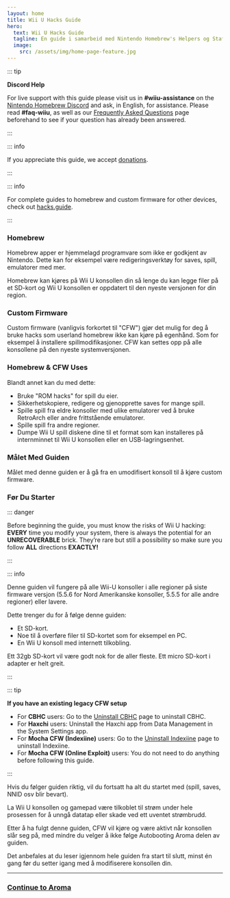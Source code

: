 ```yaml
---
layout: home
title: Wii U Hacks Guide
hero:
  text: Wii U Hacks Guide
  tagline: En guide i samarbeid med Nintendo Homebrew's Helpers og Staff, fra urørt konsoll til Aroma Custom Firmware.
  image:
    src: /assets/img/home-page-feature.jpg
---
```


::: tip

**Discord Help**

For live support with this guide please visit us in **#wiiu-assistance** on the [Nintendo Homebrew Discord](https://discord.gg/C29hYvh) and ask, in English, for assistance. Please read **#faq-wiiu**, as well as our [Frequently Asked Questions](faq) page beforehand to see if your question has already been answered.

:::

::: info

If you appreciate this guide, we accept [donations](donations).

:::

::: info

For complete guides to homebrew and custom firmware for other devices, check out [hacks.guide](https://hacks.guide).

:::

### Homebrew

Homebrew apper er hjemmelagd programvare som ikke er godkjent av Nintendo. Dette kan for eksempel være redigeringsverktøy for saves, spill, emulatorer med mer.

Homebrew kan kjøres på Wii U konsollen din så lenge du kan legge filer på et SD-kort og Wii U konsollen er oppdatert til den nyeste versjonen for din region.

### Custom Firmware

Custom firmware (vanligvis forkortet til "CFW") gjør det mulig for deg å bruke hacks som userland homebrew ikke kan kjøre på egenhånd. Som for eksempel å installere spillmodifikasjoner.
CFW kan settes opp på alle konsollene på den nyeste systemversjonen.

### Homebrew & CFW Uses

Blandt annet kan du med dette:

- Bruke "ROM hacks" for spill du eier.
- Sikkerhetskopiere, redigere og gjenopprette saves for mange spill.
- Spille spill fra eldre konsoller med ulike emulatorer ved å bruke RetroArch eller andre frittstående emulatorer.
- Spille spill fra andre regioner.
- Dumpe Wii U spill diskene dine til et format som kan installeres på internminnet til Wii U konsollen eller en USB-lagringsenhet.

### Målet Med Guiden

Målet med denne guiden er å gå fra en umodifisert konsoll til å kjøre custom firmware.

### Før Du Starter

::: danger

Before beginning the guide, you must know the risks of Wii U hacking: **EVERY** time you modify your system, there is always the potential for an **UNRECOVERABLE** brick. They’re rare but still a possibility so make sure you follow **ALL** directions **EXACTLY!**

:::

::: info

Denne guiden vil fungere på alle Wii-U konsoller i alle regioner på siste firmware versjon (5.5.6 for Nord Amerikanske konsoller, 5.5.5 for alle andre regioner) eller lavere.

Dette trenger du for å følge denne guiden:

- Et SD-kort.
- Noe til å overføre filer til SD-kortet som for eksempel en PC.
- En Wii U konsoll med internett tilkobling.

Ett 32gb SD-kort vil være godt nok for de aller fleste. Ett micro SD-kort i adapter er helt greit.

:::

::: tip

**If you have an existing legacy CFW setup**

- For **CBHC** users: Go to the [Uninstall CBHC](uninstall-cbhc) page to uninstall CBHC.
- For **Haxchi** users: Uninstall the Haxchi app from Data Management in the System Settings app.
- For **Mocha CFW (Indexiine)** users: Go to the [Uninstall Indexiine](uninstall-indexiine) page to uninstall Indexiine.
- For **Mocha CFW (Online Exploit)** users: You do not need to do anything before following this guide.

:::

Hvis du følger guiden riktig, vil du fortsatt ha alt du startet med (spill, saves, NNID osv blir bevart).

La Wii U konsollen og gamepad være tilkoblet til strøm under hele prosessen for å unngå datatap eller skade ved ett uventet strømbrudd.

Etter å ha fulgt denne guiden, CFW vil kjøre og være aktivt når konsollen slår seg på, med mindre du velger å ikke følge Autobooting Aroma delen av guiden.

Det anbefales at du leser igjennom hele guiden fra start til slutt, minst én gang før du setter igang med å modifiserere konsollen din.

---

### [Continue to Aroma](aroma/getting-started)
